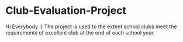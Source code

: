 # Club-Evaluation-Project

Hi Everybody :)
The project is used to the extent school clubs meet the requirements of excellent club at the end of each school year. 
